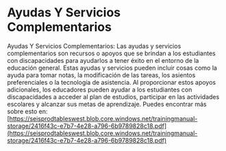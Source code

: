 # Ayudas Y Servicios Complementarios
Ayudas Y Servicios Complementarios: Las ayudas y servicios complementarios son recursos o apoyos que se brindan a los estudiantes con discapacidades para ayudarlos a tener éxito en el entorno de la educación general. Estas ayudas y servicios pueden incluir cosas como la ayuda para tomar notas, la modificación de las tareas, los asientos preferenciales o la tecnología de asistencia. Al proporcionar estos apoyos adicionales, los educadores pueden ayudar a los estudiantes con discapacidades a acceder al plan de estudios, participar en las actividades escolares y alcanzar sus metas de aprendizaje.
Puedes encontrar más sobre esto en: [https://seisprodtableswest.blob.core.windows.net/trainingmanual-storage/2416f43c-e7b7-4e28-a796-6b9789828c18.pdf](https://seisprodtableswest.blob.core.windows.net/trainingmanual-storage/2416f43c-e7b7-4e28-a796-6b9789828c18.pdf)